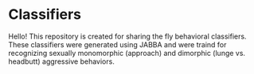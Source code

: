 # Classifiers

Hello! This repository is created for sharing the fly behavioral classifiers. These classifiers were generated using JABBA and were traind for recognizing sexually monomorphic (approach) and dimorphic (lunge vs. headbutt) aggressive behaviors. 


